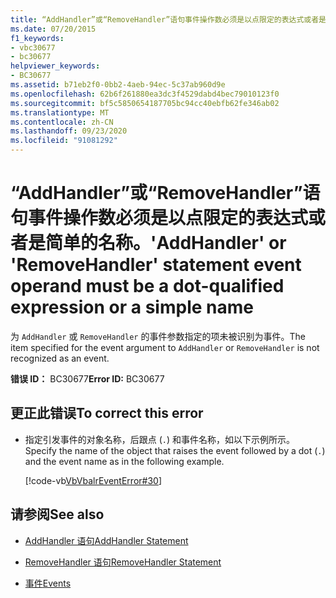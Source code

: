 ```yaml
---
title: “AddHandler”或“RemoveHandler”语句事件操作数必须是以点限定的表达式或者是简单的名称。
ms.date: 07/20/2015
f1_keywords:
- vbc30677
- bc30677
helpviewer_keywords:
- BC30677
ms.assetid: b71eb2f0-0bb2-4aeb-94ec-5c37ab960d9e
ms.openlocfilehash: 62b6f261880ea3dc3f4529dabd4bec79010123f0
ms.sourcegitcommit: bf5c5850654187705bc94cc40ebfb62fe346ab02
ms.translationtype: MT
ms.contentlocale: zh-CN
ms.lasthandoff: 09/23/2020
ms.locfileid: "91081292"
---
```

# <a name="addhandler-or-removehandler-statement-event-operand-must-be-a-dot-qualified-expression-or-a-simple-name"></a><span data-ttu-id="75a97-102">“AddHandler”或“RemoveHandler”语句事件操作数必须是以点限定的表达式或者是简单的名称。</span><span class="sxs-lookup"><span data-stu-id="75a97-102">'AddHandler' or 'RemoveHandler' statement event operand must be a dot-qualified expression or a simple name</span></span>

<span data-ttu-id="75a97-103">为 `AddHandler` 或 `RemoveHandler` 的事件参数指定的项未被识别为事件。</span><span class="sxs-lookup"><span data-stu-id="75a97-103">The item specified for the event argument to `AddHandler` or `RemoveHandler` is not recognized as an event.</span></span>  
  
 <span data-ttu-id="75a97-104">**错误 ID：** BC30677</span><span class="sxs-lookup"><span data-stu-id="75a97-104">**Error ID:** BC30677</span></span>  
  
## <a name="to-correct-this-error"></a><span data-ttu-id="75a97-105">更正此错误</span><span class="sxs-lookup"><span data-stu-id="75a97-105">To correct this error</span></span>  
  
- <span data-ttu-id="75a97-106">指定引发事件的对象名称，后跟点 (`.`) 和事件名称，如以下示例所示。</span><span class="sxs-lookup"><span data-stu-id="75a97-106">Specify the name of the object that raises the event followed by a dot (`.`) and the event name as in the following example.</span></span>  
  
     [!code-vb[VbVbalrEventError#30](~/samples/snippets/visualbasic/VS_Snippets_VBCSharp/VbVbalrEventError/VB/VbVbalrEventError.vb#30)]  
  
## <a name="see-also"></a><span data-ttu-id="75a97-107">请参阅</span><span class="sxs-lookup"><span data-stu-id="75a97-107">See also</span></span>

- [<span data-ttu-id="75a97-108">AddHandler 语句</span><span class="sxs-lookup"><span data-stu-id="75a97-108">AddHandler Statement</span></span>](../language-reference/statements/addhandler-statement.md)
- [<span data-ttu-id="75a97-109">RemoveHandler 语句</span><span class="sxs-lookup"><span data-stu-id="75a97-109">RemoveHandler Statement</span></span>](../language-reference/statements/removehandler-statement.md)

- [<span data-ttu-id="75a97-110">事件</span><span class="sxs-lookup"><span data-stu-id="75a97-110">Events</span></span>](../programming-guide/language-features/events/index.md)
